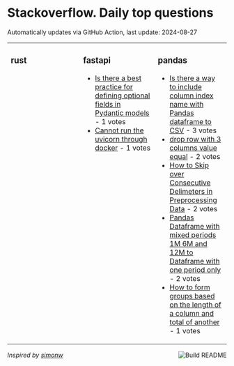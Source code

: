 # Stackoverflow. Daily top questions 

Automatically updates via GitHub Action, last update: <!-- date starts -->2024-08-27<!-- date ends -->


<table><tr><td valign="top" width="33%">

### rust
<!-- rust starts -->

<!-- rust ends -->
</td><td valign="top" width="34%">


### fastapi
<!-- fastapi starts -->
* [Is there a best practice for defining optional fields in Pydantic models](https://stackoverflow.com/questions/78920271/is-there-a-best-practice-for-defining-optional-fields-in-pydantic-models) - 1 votes
* [Cannot run the uvicorn through docker](https://stackoverflow.com/questions/78919689/cannot-run-the-uvicorn-through-docker) - 1 votes
<!-- fastapi ends -->
</td><td valign="top" width="34%">


### pandas
<!-- pandas starts -->
* [Is there a way to include column index name with Pandas dataframe to CSV](https://stackoverflow.com/questions/78914836/is-there-a-way-to-include-column-index-name-with-pandas-dataframe-to-csv) - 3 votes
* [drop row with 3 columns value equal](https://stackoverflow.com/questions/78915972/drop-row-with-3-columns-value-equal) - 2 votes
* [How to Skip over Consecutive Delimeters in Preprocessing Data](https://stackoverflow.com/questions/78920280/how-to-skip-over-consecutive-delimeters-in-preprocessing-data) - 2 votes
* [Pandas Dataframe with mixed periods  1M 6M and 12M  to Dataframe with one period only](https://stackoverflow.com/questions/78914504/pandas-dataframe-with-mixed-periods-1m-6m-and-12m-to-dataframe-with-one-per) - 2 votes
* [How to form groups based on the length of a column and total of another](https://stackoverflow.com/questions/78917241/how-to-form-groups-based-on-the-length-of-a-column-and-total-of-another) - 1 votes
<!-- pandas ends -->
</td></tr></table>

<a href="https://github.com/hp0404/hp0404/actions"><img src="https://github.com/hp0404/hp0404/workflows/Build%20README/badge.svg" align="right" alt="Build README"></a> <p>*Inspired by  [simonw](https://github.com/simonw/simonw)*</p>
